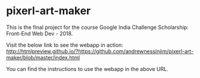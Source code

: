 # pixerl-art-maker
This is the final project for the course Google India Challenge Scholarship: Front-End Web Dev - 2018.

Visit the below link to see the webapp in action:
http://htmlpreview.github.io/?https://github.com/andrewnessinjim/pixerl-art-maker/blob/master/index.html

You can find the instructions to use the webapp in the above URL.